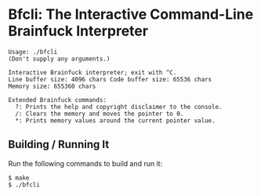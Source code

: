# Bfcli: The Interactive Command-Line Brainfuck Interpreter

```
Usage: ./bfcli
(Don't supply any arguments.)

Interactive Brainfuck interpreter; exit with ^C.
Line buffer size: 4096 chars Code buffer size: 65536 chars
Memory size: 655360 chars

Extended Brainfuck commands:
  ?: Prints the help and copyright disclaimer to the console.
  /: Clears the memory and moves the pointer to 0.
  *: Prints memory values around the current pointer value.
```

## Building / Running It
Run the following commands to build and run it:

```
$ make
$ ./bfcli
```
